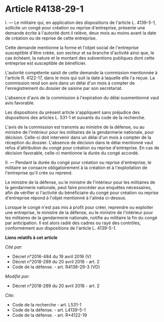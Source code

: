# Article R4138-29-1

I. ― Le militaire qui, en application des dispositions de l'article L. 4139-5-1, sollicite un congé pour création ou reprise
d'entreprise, présente une demande écrite à l'autorité dont il relève, deux mois au moins avant la date de création ou de
reprise de cette entreprise. 

Cette demande mentionne la forme et l'objet social de l'entreprise susceptible d'être créée, son secteur et sa branche
d'activité ainsi que, le cas échéant, la nature et le montant des subventions publiques dont cette entreprise est susceptible
de bénéficier. 

L'autorité compétente saisit de cette demande la commission mentionnée à l'article     R. 4122-17, dans le mois qui suit la
date à laquelle elle l'a reçue. La commission rend son avis dans un délai d'un mois à compter de l'enregistrement du dossier
de saisine par son secrétariat. 

L'absence d'avis de la commission à l'expiration du délai susmentionné vaut avis favorable. 

Les dispositions du présent article s'appliquent sans préjudice des dispositions des articles L. 531-1 et suivants du code de
la recherche. 

L'avis de la commission est transmis au ministre de la défense, ou au ministre de l'intérieur pour les militaires de la
gendarmerie nationale, pour décision. Celle-ci doit intervenir dans un délai d'un mois à compter de la réception du dossier.
L'absence de décision dans le délai mentionné vaut refus d'attribution du congé pour création ou reprise d'entreprise. En cas
de décision favorable, celle-ci mentionne la durée du congé accordé. 

II. ― Pendant la durée du congé pour création ou reprise d'entreprise, le militaire se consacre obligatoirement à la création
et à l'exploitation de l'entreprise qu'il crée ou reprend. 

Le ministre de la défense, ou le ministre de l'intérieur pour les militaires de la gendarmerie nationale, peut faire procéder
aux enquêtes nécessaires, afin de vérifier si l'activité du bénéficiaire du congé pour création ou reprise d'entreprise
répond à l'objet mentionné à l'alinéa ci-dessus. 

Lorsque le congé n'est pas mis à profit pour créer, reprendre ou exploiter une entreprise, le ministre de la défense, ou le
ministre de l'intérieur pour les militaires de la gendarmerie nationale, notifie au militaire la fin du congé par
anticipation. Il est alors radié des cadres ou rayé des contrôles, conformément aux dispositions de l'article L. 4139-5-1.

**Liens relatifs à cet article**

_Cité par_:

  - Décret n°2016-484 du 19 avril 2016 (V)
  - Décret n°2018-289 du 20 avril 2018 - art. 2
  - Code de la défense. - art. R4138-29-3 (VD)

_Modifié par_:

  - Décret n°2018-289 du 20 avril 2018 - art. 2

_Cite_:

  - Code de la recherche - art. L531-1
  - Code de la défense. - art. L4139-5-1
  - Code de la défense. - art. R*4122-19
